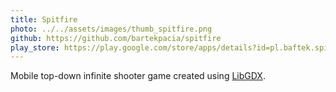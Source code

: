 ```yaml
---
title: Spitfire
photo: ../../assets/images/thumb_spitfire.png
github: https://github.com/bartekpacia/spitfire
play_store: https://play.google.com/store/apps/details?id=pl.baftek.spitfire
---
```


Mobile top-down infinite shooter game created using
[LibGDX](https://libgdx.badlogicgames.com/index.html).
